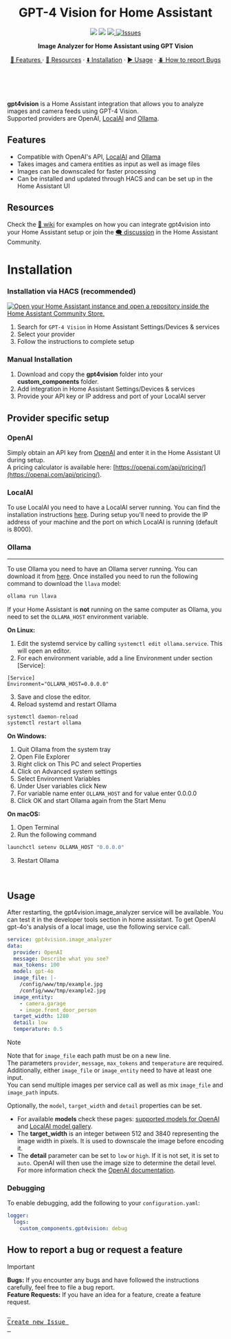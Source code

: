 <h1 align=center> GPT-4 Vision for Home Assistant </h1>
<p align=center>
<img src=https://img.shields.io/badge/HACS-Custom-orange.svg?style=for-the-badg>
<img src=https://img.shields.io/badge/version-0.4-blue>
<a href="https://github.com/valentinfrlch/ha-gpt4vision/issues">
<img src="https://img.shields.io/maintenance/yes/2024.svg">
<img alt="Issues" src="https://img.shields.io/github/issues/valentinfrlch/ha-gpt4vision?color=0088ff"/>
    </a>
    <p align=center style="font-weight:bold">
      Image Analyzer for Home Assistant using GPT Vision
    </p>
</p>

  <p align="center">
    <a href="#features">🌟 Features </a>
    ·
    <a href="#resources">📖 Resources</a>
    ·
    <a href="#installation">⬇️ Installation</a>
    ·
    <a href="#usage">▶️ Usage</a>
    ·
    <a href="#how-to-report-a-bug-or-request-a-feature">🪲 How to report Bugs</a>
  </p>


<br>
<br>
<br>

**gpt4vision** is a Home Assistant integration that allows you to analyze images and camera feeds using GPT-4 Vision.  
Supported providers are OpenAI, [LocalAI](https://github.com/mudler/LocalAI) and [Ollama](https://ollama.com/).

## Features
- Compatible with OpenAI's API, [LocalAI](https://github.com/mudler/LocalAI) and [Ollama](https://ollama.com/)
- Takes images and camera entities as input as well as image files
- Images can be downscaled for faster processing
- Can be installed and updated through HACS and can be set up in the Home Assistant UI

## Resources
Check the [📖 wiki](https://github.com/valentinfrlch/ha-gpt4vision/wiki) for examples on how you can integrate gpt4vision into your Home Assistant setup or join the [🗨️ discussion](https://community.home-assistant.io/t/gpt-4o-vision-capabilities-in-home-assistant/729241) in the Home Assistant Community.

# Installation
### Installation via HACS (recommended)
[![Open your Home Assistant instance and open a repository inside the Home Assistant Community Store.](https://my.home-assistant.io/badges/hacs_repository.svg)](https://my.home-assistant.io/redirect/hacs_repository/?owner=valentinfrlch&repository=ha-gpt4vision&category=Integration)
1. Search for `GPT-4 Vision` in Home Assistant Settings/Devices & services
2. Select your provider
3. Follow the instructions to complete setup

### Manual Installation
1. Download and copy the **gpt4vision** folder into your **custom_components** folder.
2. Add integration in Home Assistant Settings/Devices & services
3. Provide your API key or IP address and port of your LocalAI server


## Provider specific setup
### OpenAI
Simply obtain an API key from [OpenAI](https://platform.openai.com/api-keys) and enter it in the Home Assistant UI during setup.  
A pricing calculator is available here: [https://openai.com/api/pricing/](https://openai.com/api/pricing/).


### LocalAI
To use LocalAI you need to have a LocalAI server running. You can find the installation instructions [here](https://localai.io/basics/getting_started/).  During setup you'll need to provide the IP address of your machine and the port on which LocalAI is running (default is 8000).

### Ollama
---
To use Ollama you need to have an Ollama server running. You can download it from [here](https://ollama.com/). Once installed you need to run the following command to download the `llava` model:
```bash
ollama run llava
```
If your Home Assistant is **not** running on the same computer as Ollama, you need to set the `OLLAMA_HOST` environment variable.

**On Linux:**
1. Edit the systemd service by calling `systemctl edit ollama.service`. This will open an editor.
2. For each environment variable, add a line Environment under section [Service]:

```
[Service]
Environment="OLLAMA_HOST=0.0.0.0"
```
3. Save and close the editor.
4. Reload systemd and restart Ollama
```bash
systemctl daemon-reload
systemctl restart ollama
```

**On Windows:**
1. Quit Ollama from the system tray
2. Open File Explorer
3. Right click on This PC and select Properties
4. Click on Advanced system settings
5. Select Environment Variables
6. Under User variables click New
7. For variable name enter `OLLAMA_HOST` and for value enter 0.0.0.0
8. Click OK and start Ollama again from the Start Menu

**On macOS:**
1. Open Terminal
2. Run the following command
```bash
launchctl setenv OLLAMA_HOST "0.0.0.0"
```
3. Restart Ollama

<br>

## Usage
After restarting, the gpt4vision.image_analyzer service will be available. You can test it in the developer tools section in home assistant.
To get OpenAI gpt-4o's analysis of a local image, use the following service call.

```yaml
service: gpt4vision.image_analyzer
data:
  provider: OpenAI
  message: Describe what you see?
  max_tokens: 100
  model: gpt-4o
  image_file: |-
    /config/www/tmp/example.jpg
    /config/www/tmp/example2.jpg
  image_entity:
    - camera.garage
    - image.front_door_person
  target_width: 1280
  detail: low
  temperature: 0.5
```
>[!NOTE]
>Note that for `image_file` each path must be on a new line.  
>The parameters `provider`, `message`, `max_tokens` and `temperature` are required.
>Additionally, either `image_file` or `image_entity` need to have at least one input.  
>You can send multiple images per service call as well as mix `image_file` and `image_path` inputs.

Optionally, the `model`, `target_width` and `detail` properties can be set.  
- For available **models** check these pages: [supported models for OpenAI](https://platform.openai.com/docs/models) and [LocalAI model gallery](https://localai.io/models/).
- The **target_width** is an integer between 512 and 3840 representing the image width in pixels. It is used to downscale the image before encoding it.
- The **detail** parameter can be set to `low` or `high`. If it is not set, it is set to `auto`. OpenAI will then use the image size to determine the detail level. For more information check the [OpenAI documentation](https://platform.openai.com/docs/guides/vision/low-or-high-fidelity-image-understanding).

### Debugging
To enable debugging, add the following to your `configuration.yaml`:
```yaml
logger:
  logs:
    custom_components.gpt4vision: debug
```


## How to report a bug or request a feature
> [!IMPORTANT]
> **Bugs:** If you encounter any bugs and have followed the instructions carefully, feel free to file a bug report.  
> **Feature Requests:** If you have an idea for a feature, create a feature request.
><div align = left>
>
>[<kbd> <br> Create new Issue <br> </kbd>][KBD]
>
></div>
>
>[KBD]: https://github.com/valentinfrlch/ha-gpt4vision/issues/new/choose

